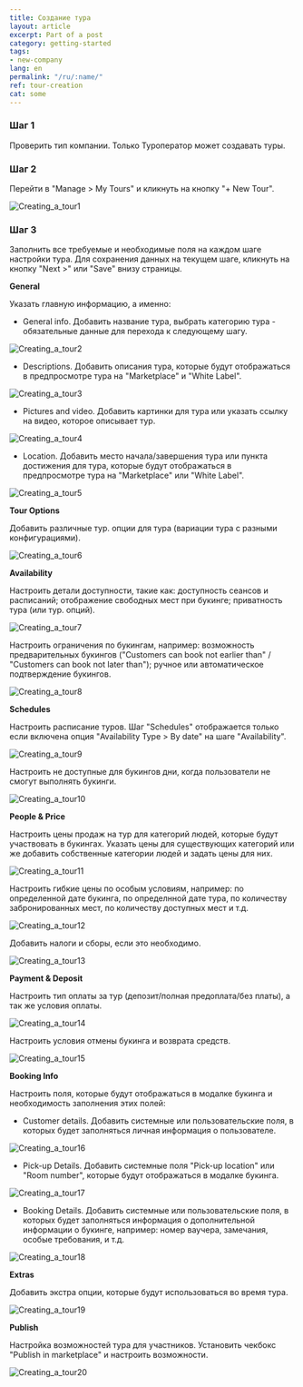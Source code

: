 ```yaml
---
title: Создание тура
layout: article
excerpt: Part of a post
category: getting-started
tags:
- new-company
lang: en
permalink: "/ru/:name/"
ref: tour-creation
cat: some
---
```


### **Шаг 1**

Проверить тип компании. Только Туроператор может создавать туры.

### **Шаг 2**

Перейти в "Manage > My Tours" и кликнуть на кнопку "+ New Tour".

![Creating_a_tour1](/assets/images/creating_a_tour1.png)

### **Шаг 3**

Заполнить все требуемые и необходимые поля на каждом шаге настройки тура. Для сохранения данных на текущем шаге, кликнуть на кнопку "Next >" или "Save" внизу страницы.

**General**

Указать главную информацию, а именно:

- General info. Добавить названиe тура, выбрать категорию тура - обязательные данные для перехода к следующему шагу.

![Creating_a_tour2](/assets/images/creating_a_tour2.png)

- Descriptions. Добавить описания тура, которые будут отображаться в предпросмотре тура на "Marketplace" и "White Label".

![Creating_a_tour3](/assets/images/creating_a_tour3.png)

- Pictures and video. Добавить картинки для тура или указать ссылку на видео, которое описывает тур.

![Creating_a_tour4](/assets/images/creating_a_tour4.png)

- Location. Добавить место начала/завершения тура или пункта достижения для тура, которые будут отображаться в предпросмотре тура на "Marketplace" или "White Label".

![Creating_a_tour5](/assets/images/creating_a_tour5.png)

**Tour Options**

Добавить различные тур. опции для тура (вариации тура с разными конфигурациями).

![Creating_a_tour6](/assets/images/creating_a_tour6.png)

**Availability**

Настроить детали доступности, такие как: доступность сеансов и расписаний; отображение свободных мест при букинге; приватность тура (или тур. опций).

![Creating_a_tour7](/assets/images/creating_a_tour7.png)

Настроить ограничения по букингам, например: возможность предварительных букингов ("Customers can book not earlier than" / "Customers can book not later than"); ручное или автоматическое подтверждение букингов.

![Creating_a_tour8](/assets/images/creating_a_tour8.png)

**Schedules**

Настроить расписание туров. Шаг "Schedules" отображается только если включена опция "Availability Type > By date" на шаге "Availability".

![Creating_a_tour9](/assets/images/creating_a_tour9.png)

Настроить не доступные для букингов дни, когда пользователи не смогут выполнять букинги.

![Creating_a_tour10](/assets/images/creating_a_tour10.png)

**People & Price**

Настроить цены продаж на тур для категорий людей, которые будут участвовать в букингах. Указать цены для существующих категорий или же добавить собственные категории людей и задать цены для них.

![Creating_a_tour11](/assets/images/creating_a_tour11.png)

Настроить гибкие цены по особым условиям, например: по определенной дате букинга, по определнной дате тура, по количеству забронированных мест, по количеству доступных мест и т.д.

![Creating_a_tour12](/assets/images/creating_a_tour12.png)

Добавить налоги и сборы, если это необходимо.

![Creating_a_tour13](/assets/images/creating_a_tour13.png)

**Payment & Deposit**

Настроить тип оплаты за тур (депозит/полная предоплата/без платы), а так же условия оплаты.

![Creating_a_tour14](/assets/images/creating_a_tour14.png)

Настроить условия отмены букинга и возврата средств.

![Creating_a_tour15](/assets/images/creating_a_tour15.png)

**Booking Info**

Настроить поля, которые будут отображаться в модалке букинга и необходимость заполнения этих полей:

- Customer details. Добавить системные или пользовательские поля, в которых будет заполняться личная информация о пользователе.

![Creating_a_tour16](/assets/images/creating_a_tour16.png)

- Pick-up Details. Добавить системные поля "Pick-up location" или "Room number", которые будут отображаться в модалке букинга.

![Creating_a_tour17](/assets/images/creating_a_tour17.png)

- Booking Details. Добавить системные или пользовательские поля, в которых будет заполняться информация о дополнительной информации о букинге, например: номер ваучера, замечания, особые требования, и т.д.

![Creating_a_tour18](/assets/images/creating_a_tour18.png)

**Extras**

Добавить экстра опции, которые будут использоваться во время тура.

![Creating_a_tour19](/assets/images/creating_a_tour19.png)

**Publish**

Настройка возможностей тура для участников. Установить чекбокс "Publish in marketplace" и настроить возможности.

![Creating_a_tour20](/assets/images/creating_a_tour20.png)

